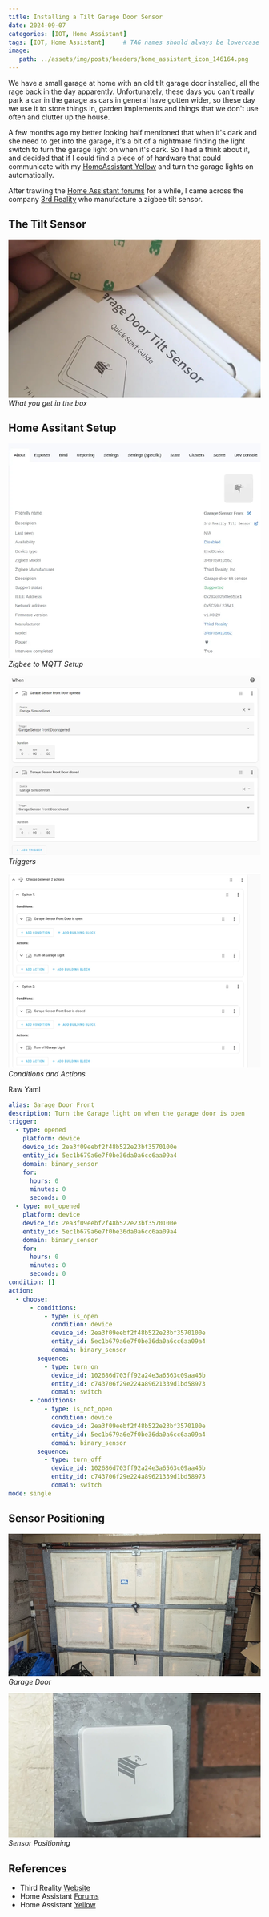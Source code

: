 ```yaml
---
title: Installing a Tilt Garage Door Sensor
date: 2024-09-07
categories: [IOT, Home Assistant]
tags: [IOT, Home Assistant]     # TAG names should always be lowercase
image:
   path: ../assets/img/posts/headers/home_assistant_icon_146164.png
---
```


We have a small garage at home with an old tilt garage door installed, all the rage back in the day apparently. Unfortunately, these days you can't really park a car in the garage as cars in general have gotten wider, so these day we use it to store things in, garden implements and things that we don't use often and clutter up the house.

A few months ago my better looking half mentioned that when it's dark and she need to get into the garage, it's a bit of a nightmare finding the light switch to turn the garage light on when it's dark. So I had a think about it, and decided that if I could find a piece of of hardware that could communicate with my [HomeAssistant Yellow](https://www.home-assistant.io/yellow/) and turn the garage lights on automatically.

After trawling the [Home Assistant forums](https://community.home-assistant.io/) for a while, I came across the company [3rd Reality](https://3reality.com/product/smart-garage-door-tilt-sensor/) who manufacture a zigbee tilt sensor.

## The Tilt Sensor

![Whats in the box](../assets/img/posts/2024/2024-09-14-Tilt-Garage-Door-Sensor/Third_Reality_Box_2.webp)_What you get in the box_

## Home Assitant Setup

![Zigbee to MQTT](../assets/img/posts/2024/2024-09-14-Tilt-Garage-Door-Sensor/Zigbee-to-MQTT.webp)_Zigbee to MQTT Setup_

![Triggers](../assets/img/posts/2024/2024-09-14-Tilt-Garage-Door-Sensor/Triggers.webp)_Triggers_

![Conditions and Actions](../assets/img/posts/2024/2024-09-14-Tilt-Garage-Door-Sensor/Conditions_and_Actions.webp)_Conditions and Actions_

Raw Yaml

```yaml
alias: Garage Door Front
description: Turn the Garage light on when the garage door is open
trigger:
  - type: opened
    platform: device
    device_id: 2ea3f09eebf2f48b522e23bf3570100e
    entity_id: 5ec1b679a6e7f0be36da0a6cc6aa09a4
    domain: binary_sensor
    for:
      hours: 0
      minutes: 0
      seconds: 0
  - type: not_opened
    platform: device
    device_id: 2ea3f09eebf2f48b522e23bf3570100e
    entity_id: 5ec1b679a6e7f0be36da0a6cc6aa09a4
    domain: binary_sensor
    for:
      hours: 0
      minutes: 0
      seconds: 0
condition: []
action:
  - choose:
      - conditions:
          - type: is_open
            condition: device
            device_id: 2ea3f09eebf2f48b522e23bf3570100e
            entity_id: 5ec1b679a6e7f0be36da0a6cc6aa09a4
            domain: binary_sensor
        sequence:
          - type: turn_on
            device_id: 102686d703ff92a24e3a6563c09aa45b
            entity_id: c743706f29e224a89621339d1bd58973
            domain: switch
      - conditions:
          - type: is_not_open
            condition: device
            device_id: 2ea3f09eebf2f48b522e23bf3570100e
            entity_id: 5ec1b679a6e7f0be36da0a6cc6aa09a4
            domain: binary_sensor
        sequence:
          - type: turn_off
            device_id: 102686d703ff92a24e3a6563c09aa45b
            entity_id: c743706f29e224a89621339d1bd58973
            domain: switch
mode: single
```

## Sensor Positioning

![Garage Door](../assets/img/posts/2024/2024-09-14-Tilt-Garage-Door-Sensor/Garage_Door.webp)_Garage Door_

![Sensor Positioning](../assets/img/posts/2024/2024-09-14-Tilt-Garage-Door-Sensor/Sensor_Inplace.webp)_Sensor Positioning_

## References

* Third Reality [Website](https://3reality.com/)
* Home Assistant [Forums](https://community.home-assistant.io/)
* Home Assistant [Yellow](https://community.home-assistant.io/)

